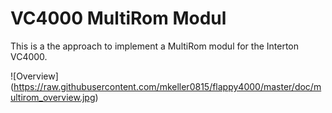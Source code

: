VC4000 MultiRom Modul
=====================

This is a the approach to implement a MultiRom modul for the Interton VC4000.

![Overview] (https://raw.githubusercontent.com/mkeller0815/flappy4000/master/doc/multirom_overview.jpg)

